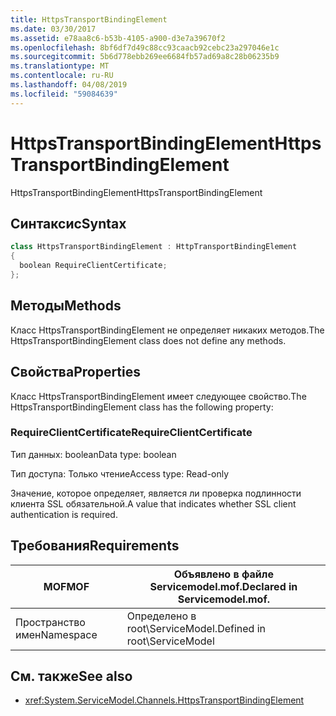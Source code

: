 ```yaml
---
title: HttpsTransportBindingElement
ms.date: 03/30/2017
ms.assetid: e78aa8c6-b53b-4105-a900-d3e7a39670f2
ms.openlocfilehash: 8bf6df7d49c88cc93caacb92cebc23a297046e1c
ms.sourcegitcommit: 5b6d778ebb269ee6684fb57ad69a8c28b06235b9
ms.translationtype: MT
ms.contentlocale: ru-RU
ms.lasthandoff: 04/08/2019
ms.locfileid: "59084639"
---
```

# <a name="httpstransportbindingelement"></a><span data-ttu-id="7d74c-102">HttpsTransportBindingElement</span><span class="sxs-lookup"><span data-stu-id="7d74c-102">HttpsTransportBindingElement</span></span>
<span data-ttu-id="7d74c-103">HttpsTransportBindingElement</span><span class="sxs-lookup"><span data-stu-id="7d74c-103">HttpsTransportBindingElement</span></span>  
  
## <a name="syntax"></a><span data-ttu-id="7d74c-104">Синтаксис</span><span class="sxs-lookup"><span data-stu-id="7d74c-104">Syntax</span></span>  
  
```csharp  
class HttpsTransportBindingElement : HttpTransportBindingElement  
{  
  boolean RequireClientCertificate;  
};  
```  
  
## <a name="methods"></a><span data-ttu-id="7d74c-105">Методы</span><span class="sxs-lookup"><span data-stu-id="7d74c-105">Methods</span></span>  
 <span data-ttu-id="7d74c-106">Класс HttpsTransportBindingElement не определяет никаких методов.</span><span class="sxs-lookup"><span data-stu-id="7d74c-106">The HttpsTransportBindingElement class does not define any methods.</span></span>  
  
## <a name="properties"></a><span data-ttu-id="7d74c-107">Свойства</span><span class="sxs-lookup"><span data-stu-id="7d74c-107">Properties</span></span>  
 <span data-ttu-id="7d74c-108">Класс HttpsTransportBindingElement имеет следующее свойство.</span><span class="sxs-lookup"><span data-stu-id="7d74c-108">The HttpsTransportBindingElement class has the following property:</span></span>  
  
### <a name="requireclientcertificate"></a><span data-ttu-id="7d74c-109">RequireClientCertificate</span><span class="sxs-lookup"><span data-stu-id="7d74c-109">RequireClientCertificate</span></span>  
 <span data-ttu-id="7d74c-110">Тип данных: boolean</span><span class="sxs-lookup"><span data-stu-id="7d74c-110">Data type: boolean</span></span>  
  
 <span data-ttu-id="7d74c-111">Тип доступа: Только чтение</span><span class="sxs-lookup"><span data-stu-id="7d74c-111">Access type: Read-only</span></span>  
  
 <span data-ttu-id="7d74c-112">Значение, которое определяет, является ли проверка подлинности клиента SSL обязательной.</span><span class="sxs-lookup"><span data-stu-id="7d74c-112">A value that indicates whether SSL client authentication is required.</span></span>  
  
## <a name="requirements"></a><span data-ttu-id="7d74c-113">Требования</span><span class="sxs-lookup"><span data-stu-id="7d74c-113">Requirements</span></span>  
  
|<span data-ttu-id="7d74c-114">MOF</span><span class="sxs-lookup"><span data-stu-id="7d74c-114">MOF</span></span>|<span data-ttu-id="7d74c-115">Объявлено в файле Servicemodel.mof.</span><span class="sxs-lookup"><span data-stu-id="7d74c-115">Declared in Servicemodel.mof.</span></span>|  
|---------|-----------------------------------|  
|<span data-ttu-id="7d74c-116">Пространство имен</span><span class="sxs-lookup"><span data-stu-id="7d74c-116">Namespace</span></span>|<span data-ttu-id="7d74c-117">Определено в root\ServiceModel.</span><span class="sxs-lookup"><span data-stu-id="7d74c-117">Defined in root\ServiceModel</span></span>|  
  
## <a name="see-also"></a><span data-ttu-id="7d74c-118">См. также</span><span class="sxs-lookup"><span data-stu-id="7d74c-118">See also</span></span>

- <xref:System.ServiceModel.Channels.HttpsTransportBindingElement>
